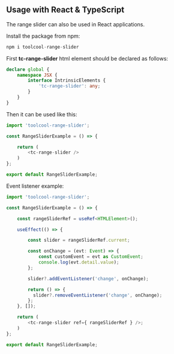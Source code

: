 ## Usage with React & TypeScript

The range slider can also be used in React applications. 

Install the package from npm:

```js
npm i toolcool-range-slider
```

First **tc-range-slider** html element should be declared as follows:

```typescript
declare global {
    namespace JSX {
        interface IntrinsicElements {
            'tc-range-slider': any;
        }
    }
}
```

Then it can be used like this:

```typescript
import 'toolcool-range-slider';

const RangeSliderExample = () => {

    return (
        <tc-range-slider />
    )
};

export default RangeSliderExample;
```

Event listener example:

```typescript
import 'toolcool-range-slider';

const RangeSliderExample = () => {

    const rangeSliderRef = useRef<HTMLElement>();

    useEffect(() => {

        const slider = rangeSliderRef.current;

        const onChange = (evt: Event) => {
            const customEvent = evt as CustomEvent;
            console.log(evt.detail.value);
        };

        slider?.addEventListener('change', onChange);

        return () => {
          slider?.removeEventListener('change', onChange);
        };
    }, []);

    return (
        <tc-range-slider ref={ rangeSliderRef } />;
    )
};

export default RangeSliderExample;
```

